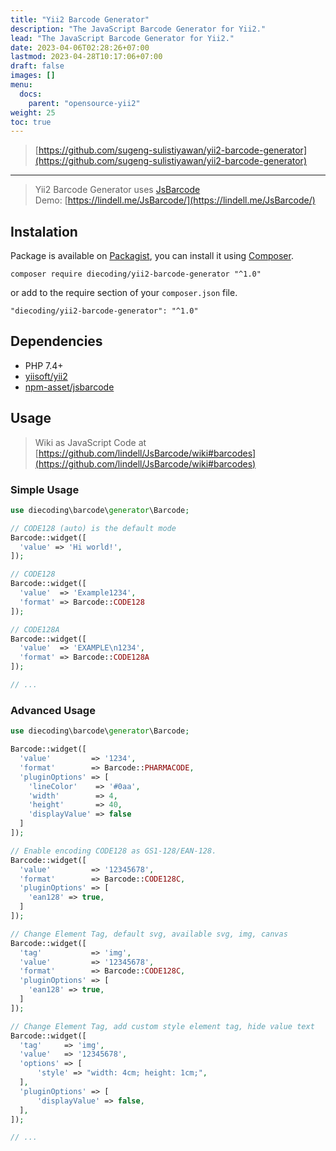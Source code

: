 ```yaml
---
title: "Yii2 Barcode Generator"
description: "The JavaScript Barcode Generator for Yii2."
lead: "The JavaScript Barcode Generator for Yii2."
date: 2023-04-06T02:28:26+07:00
lastmod: 2023-04-28T10:17:06+07:00
draft: false
images: []
menu:
  docs:
    parent: "opensource-yii2"
weight: 25
toc: true
---
```


> [https://github.com/sugeng-sulistiyawan/yii2-barcode-generator](https://github.com/sugeng-sulistiyawan/yii2-barcode-generator)

---

> Yii2 Barcode Generator uses [JsBarcode](https://lindell.me/JsBarcode/) <br> Demo: [https://lindell.me/JsBarcode/](https://lindell.me/JsBarcode/)

## Instalation

Package is available on [Packagist](https://packagist.org/packages/diecoding/yii2-barcode-generator), you can install it using [Composer](https://getcomposer.org).

```shell
composer require diecoding/yii2-barcode-generator "^1.0"
```

or add to the require section of your `composer.json` file.

```shell
"diecoding/yii2-barcode-generator": "^1.0"
```

## Dependencies

- PHP 7.4+
- [yiisoft/yii2](https://github.com/yiisoft/yii2)
- [npm-asset/jsbarcode](https://asset-packagist.org/package/npm-asset/jsbarcode)

## Usage

> Wiki as JavaScript Code at [https://github.com/lindell/JsBarcode/wiki#barcodes](https://github.com/lindell/JsBarcode/wiki#barcodes)

### Simple Usage

```php
use diecoding\barcode\generator\Barcode;

// CODE128 (auto) is the default mode
Barcode::widget([
  'value' => 'Hi world!',
]);

// CODE128
Barcode::widget([
  'value'  => 'Example1234',
  'format' => Barcode::CODE128
]);

// CODE128A
Barcode::widget([
  'value'  => 'EXAMPLE\n1234',
  'format' => Barcode::CODE128A
]);

// ...

```

### Advanced Usage

```php
use diecoding\barcode\generator\Barcode;

Barcode::widget([
  'value'         => '1234',
  'format'        => Barcode::PHARMACODE,
  'pluginOptions' => [
    'lineColor'    => '#0aa',
    'width'        => 4,
    'height'       => 40,
    'displayValue' => false
  ]
]);

// Enable encoding CODE128 as GS1-128/EAN-128.
Barcode::widget([
  'value'         => '12345678',
  'format'        => Barcode::CODE128C,
  'pluginOptions' => [
    'ean128' => true,
  ]
]);

// Change Element Tag, default svg, available svg, img, canvas
Barcode::widget([
  'tag'           => 'img',
  'value'         => '12345678',
  'format'        => Barcode::CODE128C,
  'pluginOptions' => [
    'ean128' => true,
  ]
]);

// Change Element Tag, add custom style element tag, hide value text
Barcode::widget([
  'tag'     => 'img',
  'value'   => '12345678',
  'options' => [
      'style' => "width: 4cm; height: 1cm;",
  ],
  'pluginOptions' => [
      'displayValue' => false,
  ],
]);

// ...

```
